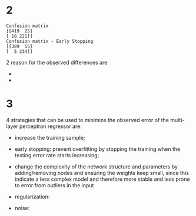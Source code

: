 # 2

    Confusion matrix
    [[419  25]
    [ 18 221]]
    Confusion matrix - Early Stopping
    [[389  55]
    [  5 234]]

2 reason for the observed differences are:

 -
 -
 

# 3

4 strategies that can be used to minimize the observed error of the multi-layer perceptron regressor are:
 - increase the training sample;

 - early stopping: prevent overfitting by stopping the training when the testing error rate starts increasing;

 - change the complexity of the network structure and parameters by adding/removing nodes and ensuring the weights keep small, since this indicate a less complex model and therefore more stable and less prone to error from outliers in the input

 - regularization:
 - noise: